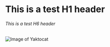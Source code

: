 # This is a test H1 header
###### This is a test H6 header
![Image of Yaktocat](https://octodex.github.com/images/yaktocat.png)
